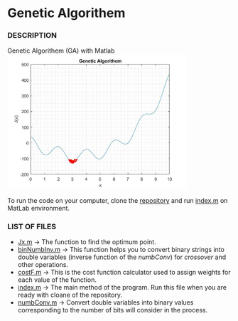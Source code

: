 # Genetic Algorithem

### DESCRIPTION
Genetic Algorithem (GA) with Matlab
<img src="https://github.com/DarshanaUOP/Genetic-Algorithem/raw/master/results.jpg" width = 80%>

To run the code on your computer, clone the [repository](https://github.com/DarshanaUOP/Genetic-Algorithem/archive/master.zip) and run [index.m](https://github.com/DarshanaUOP/Genetic-Algorithem/blob/master/index.m) on MatLab environment.

### LIST OF FILES 
* [Jx.m](https://github.com/DarshanaUOP/Genetic-Algorithem/blob/master/Jx.m)  -> The function to find the optimum point.
* [binNumbInv.m](https://github.com/DarshanaUOP/Genetic-Algorithem/blob/master/binNumbInv.m) -> This function helps you to convert binary strings into double variables (inverse function of the *numbConv*) for *crossover* and other operations.
* [costF.m](https://github.com/DarshanaUOP/Genetic-Algorithem/blob/master/costF.m) -> This is the cost function calculator used to assign weights for each value of the function.
* [index.m](https://github.com/DarshanaUOP/Genetic-Algorithem/blob/master/index.m) -> The main method of the program. Run this file when you are ready with cloane of the repository.
* [numbConv.m](https://github.com/DarshanaUOP/Genetic-Algorithem/blob/master/numbConv.m) -> Convert double variables into binary values corresponding to the number of bits will consider in the process.
